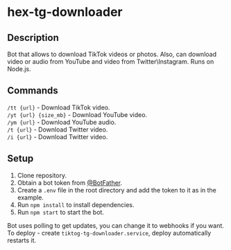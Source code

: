 # hex-tg-downloader

## Description

Bot that allows to download TikTok videos or photos.
Also, can download video or audio from YouTube and video from Twitter\Instagram.
Runs on Node.js.

## Commands

`/tt {url}` - Download TikTok video.  
`/yt {url} {size_mb}` - Download YouTube video.  
`/ym {url}` - Download YouTube audio.  
`/t {url}` - Download Twitter video.  
`/i {url}` - Download Twitter video.

## Setup

1. Clone repository.
2. Obtain a bot token from [@BotFather](https://t.me/BotFather).
3. Create a `.env` file in the root directory and add the token to it as in the example.
4. Run `npm install` to install dependencies.
5. Run `npm start` to start the bot.

Bot uses polling to get updates, you can change it to webhooks if you want.  
To deploy - create `tiktog-tg-downloader.service`, deploy automatically restarts it.